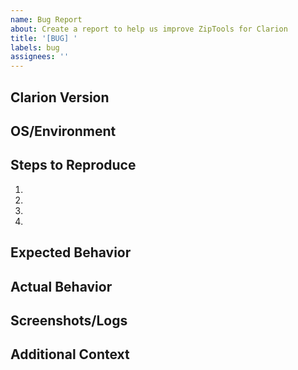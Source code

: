 ```yaml
---
name: Bug Report
about: Create a report to help us improve ZipTools for Clarion
title: '[BUG] '
labels: bug
assignees: ''
---
```


## Clarion Version
<!-- Specify the version of Clarion you're using -->

## OS/Environment
<!-- Specify your operating system and any relevant environment details -->

## Steps to Reproduce
<!-- Provide a clear set of steps to reproduce the issue -->
1. 
2. 
3. 
4. 

## Expected Behavior
<!-- Describe what you expected to happen -->

## Actual Behavior
<!-- Describe what actually happened -->

## Screenshots/Logs
<!-- If applicable, add screenshots or log outputs to help explain your problem -->

## Additional Context
<!-- Add any other context about the problem here -->